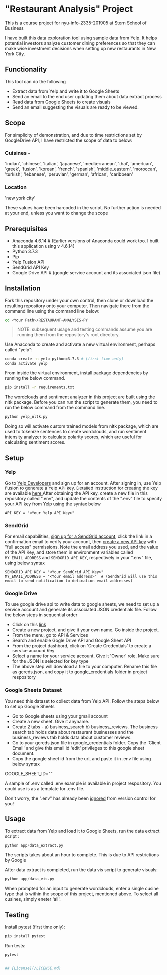# "Restaurant Analysis" Project

This is a course project for nyu-info-2335-201905 at Stern School of Business

I have built this data exploration tool using sample data from Yelp. It helps potential investors analyze customer dining preferences so that they can make wise investment decisions when setting up new restaurants in New York City.

## Functionality
This tool can do the following
  + Extract data from Yelp and write it to Google Sheets
  + Send an email to the end user updating them about data extract process
  + Read data from Google Sheets to create visuals
  + Send an email suggesting the visuals are ready to be viewed.

## Scope

For simplicity of demonstration, and due to time restrictions set by GoogleDrive API, I have restricted the scope of data to below:

### Cuisines -
'indian', 'chinese', 'italian', 'japanese', 'mediterranean', 'thai', 'american', 'greek', 'fusion', 'korean', 'french', 'spanish', 'middle_eastern', 'moroccan', 'turkish', 'lebanese', 'peruvian', 'german', 'african', 'caribbean'

### Location
'new york city'

These values have been harcoded in the script. No further action is needed at your end, unless you want to change the scope 

## Prerequisites

  + Anaconda 4.6.14 # (Earlier versions of Anaconda could work too. I built this application using v 4.6.14)
  + Python 3.7.3
  + Pip
  + Yelp Fusion API
  + SendGrid API Key
  + Google Drive API # (google service account and its associated json file)

## Installation

Fork this repository under your own control, then clone or download the resulting repository onto your computer. Then navigate there from the command line using the command line below:

```sh
cd <Your Path>/RESTAURANT-ANALYSIS-PY
```

> NOTE: subsequent usage and testing commands assume you are running them from the repository's root directory.

Use Anaconda to create and activate a new virtual environment, perhaps called "yelp":

```sh
conda create -n yelp python=3.7.3 # (first time only)
conda activate yelp
```

From inside the virtual environment, install package dependencies by running the below command.

```sh
pip install -r requirements.txt
```

The wordclouds and sentiment analyzer in this project are built using the nltk package. Before you can run the script to generate them, you need to run the below command from the command line.

```sh
python yelp_nltk.py
```
Doing so will activate custom trained models from nltk package, which are used to tokenize sentences to create wordclouds, and run sentiment intensity analyzer to calculate polarity scores, which are useful for calculating sentiment scores.

## Setup

### Yelp
Go to [Yelp Developers](https://www.yelp.com/developers) and sign up for an account. After signing in, use Yelp Fusion to generate a Yelp API key. Detailed instruction for creating the key are available [here.](https://www.yelp.com/developers/documentation/v3/authentication)After obtaining the API key, create a new file in this repository called ".env", and update the contents of the ".env" file to specify your API key from Yelp using the syntax below

    API_KEY = "<Your Yelp API Key>"

### SendGrid
For email capabilities, [sign up for a SendGrid account](https://signup.sendgrid.com/), click the link in a confirmation email to verify your account, then [create a new API key](https://app.sendgrid.com/settings/api_keys) with "full access" permissions. Note the email address you used, and the value of the API Key, and store them in environment variables called `MY_EMAIL_ADDRESS` and `SENDGRID_API_KEY`, respectively in your ".env" file, using below syntax

    SENDGRID_API_KEY = "<Your SendGrid API Key>"
    MY_EMAIL_ADDRESS = "<Your email address>"  # (SendGrid will use this email to send notification to detination email addresses)

### Google Drive
To use google drive api to write data to google sheets, we need to set up a service account and generate its associated JSON credentials file. Follow the below steps in sequential order
  + Click on this [link](https://consle.developers.google.com)
  + Create a new project, and give it your own name. Go inside the project.
  + From the menu, go to API & Services
  + Search and enable Gogle Drive API and Google Sheet API
  + From the project dashbord, click on 'Create Credentials' to create a service account Key
  + Select a name for your service account. Give it 'Owner' role. Make sure for the JSON is selected for key type
  + The above step will download a file to your computer. Rename this file as gcreds.json, and copy it to google_credentials folder in project respository

### Google Sheets Dataset
You need this dataset to collect data from Yelp API. Follow the steps below to set up Google Sheets
  + Go to Google sheets using your gmail account
  + Create a new sheet. Give it anyname.
  + Create 2 tabs - a) business_search b) business_reviews. The business search tab holds data about restaurant businesses and the business_reviews tab holds data about customer reviews.
  + Go to your gcreds.json file in google_credentials folder. Copy the 'Client Email' and give this email id 'edit' privileges to this google sheet document.
  + Copy the google sheet id from the url, and paste it in .env file using below syntax
  
  GOOGLE_SHEET_ID="<Your Google Sheet ID>"

A sample of .env called .env example is available in project respository. You could use is as a template for .env file.

Don't worry, the ".env" has already been [ignored](/.gitignore) from version control for you!

## Usage

To extract data from Yelp and load it to Google Sheets, run the data extract script :
```py
python app/data_extract.py
```
The scripts takes about an hour to complete. This is due to API restrictions by Google

After data extract is completed, run the data vis script to generate visuals:
```py
python app/data_vis.py
```
When prompted for an input to generate wordclouds, enter a single cusine type that is within the scope of this project, mentioned above. To select all cusines, simply eneter 'all'.

## Testing

Install pytest (first time only):

```sh
pip install pytest
```

Run tests:

```sh
pytest


## [License](/LICENSE.md)
